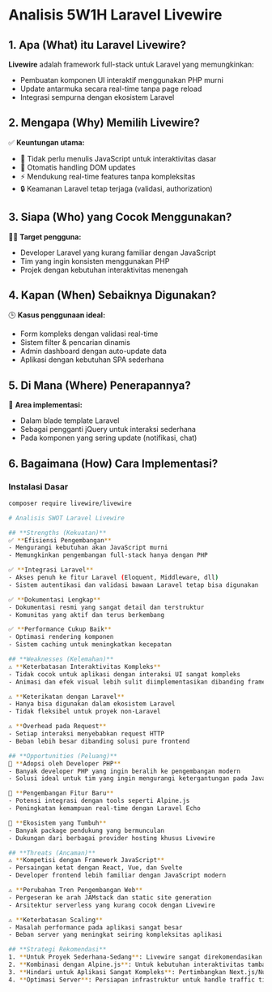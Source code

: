 # Analisis 5W1H Laravel Livewire

## 1. Apa (What) itu Laravel Livewire?
**Livewire** adalah framework full-stack untuk Laravel yang memungkinkan:
- Pembuatan komponen UI interaktif menggunakan PHP murni
- Update antarmuka secara real-time tanpa page reload
- Integrasi sempurna dengan ekosistem Laravel

## 2. Mengapa (Why) Memilih Livewire?
✅ **Keuntungan utama:**
- 🚀 Tidak perlu menulis JavaScript untuk interaktivitas dasar
- 🔄 Otomatis handling DOM updates
- ⚡ Mendukung real-time features tanpa kompleksitas
- 🔒 Keamanan Laravel tetap terjaga (validasi, authorization)

## 3. Siapa (Who) yang Cocok Menggunakan?
👨‍💻 **Target pengguna:**
- Developer Laravel yang kurang familiar dengan JavaScript
- Tim yang ingin konsisten menggunakan PHP
- Projek dengan kebutuhan interaktivitas menengah

## 4. Kapan (When) Sebaiknya Digunakan?
🕒 **Kasus penggunaan ideal:**
- Form kompleks dengan validasi real-time
- Sistem filter & pencarian dinamis
- Admin dashboard dengan auto-update data
- Aplikasi dengan kebutuhan SPA sederhana

## 5. Di Mana (Where) Penerapannya?
📍 **Area implementasi:**
- Dalam blade template Laravel
- Sebagai pengganti jQuery untuk interaksi sederhana
- Pada komponen yang sering update (notifikasi, chat)

## 6. Bagaimana (How) Cara Implementasi?

### Instalasi Dasar
```bash
composer require livewire/livewire

# Analisis SWOT Laravel Livewire

## **Strengths (Kekuatan)**
✅ **Efisiensi Pengembangan**
- Mengurangi kebutuhan akan JavaScript murni
- Memungkinkan pengembangan full-stack hanya dengan PHP

✅ **Integrasi Laravel**
- Akses penuh ke fitur Laravel (Eloquent, Middleware, dll)
- Sistem autentikasi dan validasi bawaan Laravel tetap bisa digunakan

✅ **Dokumentasi Lengkap**
- Dokumentasi resmi yang sangat detail dan terstruktur
- Komunitas yang aktif dan terus berkembang

✅ **Performance Cukup Baik**
- Optimasi rendering komponen
- Sistem caching untuk meningkatkan kecepatan

## **Weaknesses (Kelemahan)**
⚠️ **Keterbatasan Interaktivitas Kompleks**
- Tidak cocok untuk aplikasi dengan interaksi UI sangat kompleks
- Animasi dan efek visual lebih sulit diimplementasikan dibanding framework JS

⚠️ **Keterikatan dengan Laravel**
- Hanya bisa digunakan dalam ekosistem Laravel
- Tidak fleksibel untuk proyek non-Laravel

⚠️ **Overhead pada Request**
- Setiap interaksi menyebabkan request HTTP
- Beban lebih besar dibanding solusi pure frontend

## **Opportunities (Peluang)**
🔮 **Adopsi oleh Developer PHP**
- Banyak developer PHP yang ingin beralih ke pengembangan modern
- Solusi ideal untuk tim yang ingin mengurangi ketergantungan pada JavaScript

🔮 **Pengembangan Fitur Baru**
- Potensi integrasi dengan tools seperti Alpine.js
- Peningkatan kemampuan real-time dengan Laravel Echo

🔮 **Ekosistem yang Tumbuh**
- Banyak package pendukung yang bermunculan
- Dukungan dari berbagai provider hosting khusus Livewire

## **Threats (Ancaman)**
⚠️ **Kompetisi dengan Framework JavaScript**
- Persaingan ketat dengan React, Vue, dan Svelte
- Developer frontend lebih familiar dengan JavaScript modern

⚠️ **Perubahan Tren Pengembangan Web**
- Pergeseran ke arah JAMstack dan static site generation
- Arsitektur serverless yang kurang cocok dengan Livewire

⚠️ **Keterbatasan Scaling**
- Masalah performance pada aplikasi sangat besar
- Beban server yang meningkat seiring kompleksitas aplikasi

## **Strategi Rekomendasi**
1. **Untuk Proyek Sederhana-Sedang**: Livewire sangat direkomendasikan
2. **Kombinasi dengan Alpine.js**: Untuk kebutuhan interaktivitas tambahan
3. **Hindari untuk Aplikasi Sangat Kompleks**: Pertimbangkan Next.js/Nuxt.js
4. **Optimasi Server**: Persiapan infrastruktur untuk handle traffic tinggi